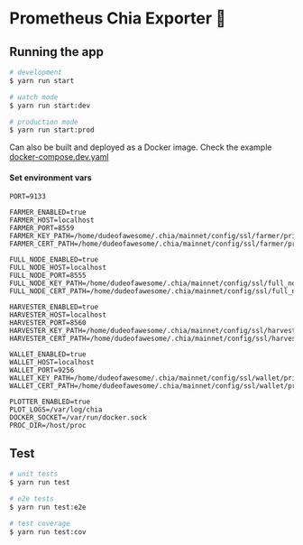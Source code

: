 # Prometheus Chia Exporter 🌱

## Running the app

```bash
# development
$ yarn run start

# watch mode
$ yarn run start:dev

# production mode
$ yarn run start:prod
```

Can also be built and deployed as a Docker image. Check the example [docker-compose.dev.yaml](/docker-compose.dev.yaml)

#### Set environment vars

```
PORT=9133

FARMER_ENABLED=true
FARMER_HOST=localhost
FARMER_PORT=8559
FARMER_KEY_PATH=/home/dudeofawesome/.chia/mainnet/config/ssl/farmer/private_farmer.key
FARMER_CERT_PATH=/home/dudeofawesome/.chia/mainnet/config/ssl/farmer/private_farmer.crt

FULL_NODE_ENABLED=true
FULL_NODE_HOST=localhost
FULL_NODE_PORT=8555
FULL_NODE_KEY_PATH=/home/dudeofawesome/.chia/mainnet/config/ssl/full_node/private_full_node.key
FULL_NODE_CERT_PATH=/home/dudeofawesome/.chia/mainnet/config/ssl/full_node/private_full_node.crt

HARVESTER_ENABLED=true
HARVESTER_HOST=localhost
HARVESTER_PORT=8560
HARVESTER_KEY_PATH=/home/dudeofawesome/.chia/mainnet/config/ssl/harvester/private_harvester.key
HARVESTER_CERT_PATH=/home/dudeofawesome/.chia/mainnet/config/ssl/harvester/private_harvester.crt

WALLET_ENABLED=true
WALLET_HOST=localhost
WALLET_PORT=9256
WALLET_KEY_PATH=/home/dudeofawesome/.chia/mainnet/config/ssl/wallet/private_wallet.key
WALLET_CERT_PATH=/home/dudeofawesome/.chia/mainnet/config/ssl/wallet/private_wallet.crt

PLOTTER_ENABLED=true
PLOT_LOGS=/var/log/chia
DOCKER_SOCKET=/var/run/docker.sock
PROC_DIR=/host/proc
```

## Test

```bash
# unit tests
$ yarn run test

# e2e tests
$ yarn run test:e2e

# test coverage
$ yarn run test:cov
```

